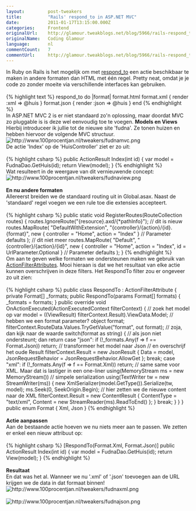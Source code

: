 ```yaml
---
layout:         post-tweakers
title:          "Rails' respond_to in ASP.NET MVC"
date:           2011-01-17T13:15:00.000Z
categories:     Frontend
originalUrl:    http://glamour.tweakblogs.net/blog/5966/rails-respond_to-in-asp-punt-net-mvc.html
originalName:   Coding Glamour
language:       nl
commentCount:   7
commentUrl:     http://glamour.tweakblogs.net/blog/5966/rails-respond_to-in-asp-punt-net-mvc.html#reacties
---
```


   <p class="article">In Ruby on Rails is het mogelijk om met <a href="http://www.tokumine.com/2009/09/13/how-does-respond_to-work-in-the-rails-controllers/"
  rel="external">respond_to</a> een actie beschikbaar te maken in andere formaten
  dan HTML met &#xE9;&#xE9;n regel. Pretty neat, omdat je je code zo zonder
  moeite via verschillende interfaces kan gebruiken.
  <br>
  <br>
{% highlight text %}
respond_to do |format|
  format.html
  format.xml  { render :xml => @huis }
  format.json { render :json => @huis }
end
{% endhighlight %}
  <br>In ASP.NET MVC 2 is er niet standaard zo&apos;n oplossing, maar doordat
  MVC zo pluggable is is deze wel eenvoudig toe te voegen.
  <!--more-->
<b>Models en Views</b>
  <br>Hierbij introduceer ik jullie tot de nieuwe site &apos;fudna&apos;. Ze
  tonen huizen en hebben hiervoor de volgende MVC structuur.
  <br>
  <img src="http://www.100procentjan.nl/tweakers/fudnamvc.png" title="http://www.100procentjan.nl/tweakers/fudnamvc.png"
  alt="http://www.100procentjan.nl/tweakers/fudnamvc.png">
  <br>De actie &apos;Index&apos; op de &apos;HuisController&apos; ziet er zo
  uit:
  <br>
  <br>
{% highlight csharp %}
public ActionResult Index(int id)
{
    var model = FudnaDao.GetHuis(id);
    return View(model);
}
{% endhighlight %}
  <br>Wat resulteert in de weergave van dit vernieuwende concept:
  <br>
  <img src="http://www.100procentjan.nl/tweakers/fudnaview.png" title="http://www.100procentjan.nl/tweakers/fudnaview.png"
  alt="http://www.100procentjan.nl/tweakers/fudnaview.png">
  <br>
  <br>
<b>En nu andere formaten</b>
  <br>Allereerst breiden we de standaard routing uit in Global.asax. Naast de
  &apos;standaard&apos; regel voegen we een rule toe die extensies accepteert.
  <br>
  <br>
{% highlight csharp %}
public static void RegisterRoutes(RouteCollection routes)
{
    routes.IgnoreRoute("{resource}.axd/{*pathInfo}");
    // dit is nieuw
    routes.MapRoute(
        "DefaultWithExtension",
        "{controller}/{action}/{id}.{format}",
        new { controller = "Home", action = "Index" } // Parameter defaults
    );
    // dit niet meer
    routes.MapRoute(
        "Default",
        "{controller}/{action}/{id}",
        new { controller = "Home", action = "Index", id = UrlParameter.Optional } // Parameter defaults
    );
}
{% endhighlight %}
  <br>Om aan te geven welke formaten we ondersteunen maken we gebruik van
  <a
  href="http://glamour.tweakblogs.net/blog/5892/non-javascript-fallbacks-in-asp-punt-net-mvc.html"
  rel="external">ActionFilterAttributes</a>. Mooi hieraan is dat we het resultaat van elke
    actie kunnen overschrijven in deze filters. Het RespondTo filter zou er
    ongeveer zo uit zien:
    <br>
    <br>
{% highlight csharp %}
public class RespondTo : ActionFilterAttribute 
{
    private Format[] _formats;
    public RespondTo(params Format[] formats)
    {
        _formats = formats;
    }
    public override void OnActionExecuted(ActionExecutedContext filterContext)
    {
        // zoek het model op
        var model = ((ViewResult) filterContext.Result).ViewData.Model;
        // hebben we een format parameter?
        object format;
        filterContext.RouteData.Values.TryGetValue("format",  out format);
        // zoja, dan kijk naar de waarde
        switch(format as string)
        {
            // als json niet ondersteunt; dan return
            case "json":
                if (!_formats.Any(f => f == Format.Json)) return;
                // transformeer het model naar Json
                // en overschrijf het oude Result
                filterContext.Result = new JsonResult { Data = model, JsonRequestBehavior = JsonRequestBehavior.AllowGet };
                break;
            case "xml":
                if (!_formats.Any(f => f == Format.Xml)) return;
                // same same voor XML. Maar dat is lastiger in een one-liner
                using(MemoryStream ms = new MemoryStream()) // simpele serialization
                    using(TextWriter tw = new StreamWriter(ms))
                    {
                        new XmlSerializer(model.GetType()).Serialize(tw, model);
                        ms.Seek(0, SeekOrigin.Begin);
                        // hier zetten we de nieuwe content naar de XML
                        filterContext.Result = new ContentResult { ContentType = "text/xml", Content = new StreamReader(ms).ReadToEnd() };
                    }
                break;
        }
    }
}
public enum Format
{
    Xml,
    Json
}
{% endhighlight %}
    <br>
    <br>
<b>Actie aanpassen</b>
    <br>Aan de bestaande actie hoeven we nu niets meer aan te passen. We zetten
    er enkel een nieuw attribuut op:
    <br>
    <br>
{% highlight csharp %}
[RespondTo(Format.Xml, Format.Json)]
public ActionResult Index(int id)
{
    var model = FudnaDao.GetHuis(id);
    return View(model);
}
{% endhighlight %}
    <br>
    <br>
<b>Resultaat</b>
    <br>En dat was het al. Wanneer we nu &apos;.xml&apos; of &apos;.json&apos;
    toevoegen aan de URL krijgen we de data in dat formaat binnen!
    <br>
    <img src="http://www.100procentjan.nl/tweakers/fudnaxml.png" title="http://www.100procentjan.nl/tweakers/fudnaxml.png"
    alt="http://www.100procentjan.nl/tweakers/fudnaxml.png">
    <br>
    <br>
    <img src="http://www.100procentjan.nl/tweakers/fudnajson.png" title="http://www.100procentjan.nl/tweakers/fudnajson.png"
    alt="http://www.100procentjan.nl/tweakers/fudnajson.png">
</p>
   